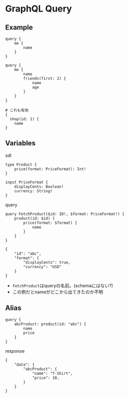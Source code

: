 # GraphQL Query

## Example

```
query { 
    me {
        name
    } 
}
```

```
query { 
    me {
        name
        friends(first: 2) {
            name
            age
        } 
    }
}
```

```
# これも有効
{
  shop(id: 1) {
    name 
}
```

## Variables

sdl
```
type Product {
    price(format: PriceFormat): Int!
}

input PriceFormat {
    displayCents: Boolean!
    currency: String!
}
```

query
```
query FetchProduct($id: ID!, $format: PriceFormat!) {
    product(id: $id) {
        price(format: $format) {
            name
        } 
    }
}

{
    "id": "abc",
    "format": {
        "displayCents": true,
        "currency": "USD"
    }
}
```

* `FetchProduct`はqueryの名前。(schemaにはない?)
* この例だとnameがどこから出てきたのか不明

## Alias

```
query {
    abcProduct: product(id: "abc") {
        name
        price
    } 
}
```
response

```
{
    "data": {
        "abcProduct": {
            "name": "T-Shirt",
            "price": 10,
        } 
    }
}
```
